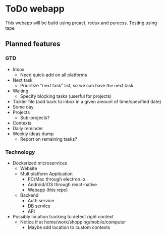 # ToDo webapp

This webapp will be build using preact, redux and purecss. Testing using tape



## Planned features

### GTD

* Inbox
    * Need quick-add on all platforms
* Next task
    * Prioritize "next task" list, so we can have *the* next task
* Waiting
    * Specify blocking tasks (userful for projects)
* Tickler file (add back to inbox in a given amount of time/specified date)
* Some day
* Projects
    * Sub-projects?
* Contexts
* Daily reminder
* Weekly ideas dump
    * Report on remaining tasks?

### Technology

* Dockerized microservices
    * Website
    * Multiplatform Application
        * PC/Mac through electron.io
        * Android/iOS through react-native
        * Webapp (this repo)
    * Backend
        * Auth service
        * DB service
        * API
* Possibly location tracking to detect right context
    * Notice if at home/work/shopping/mobile/computer
        * Maybe add location to custom contexts
